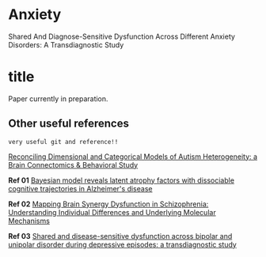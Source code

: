 # Anxiety
Shared And Diagnose-Sensitive Dysfunction Across Different Anxiety Disorders: A Transdiagnostic Study
# title
Paper currently in preparation.
## Other useful references
`very useful git and reference!!` 

[Reconciling Dimensional and Categorical Models of Autism Heterogeneity: a Brain Connectomics & Behavioral Study](https://github.com/ThomasYeoLab/CBIG/tree/master/stable_projects/disorder_subtypes/Tang2020_ASDFactors) 

**Ref 01** [Bayesian model reveals latent atrophy factors with dissociable cognitive trajectories in Alzheimer's disease](https://github.com/ThomasYeoLab/CBIG/tree/master/stable_projects/disorder_subtypes/Zhang2016_ADFactors) 

**Ref 02** [Mapping Brain Synergy Dysfunction in Schizophrenia: Understanding Individual Differences and Underlying Molecular Mechanisms](https://onlinelibrary.wiley.com/doi/abs/10.1002/advs.202400929)

**Ref 03** [Shared and disease-sensitive dysfunction across bipolar and unipolar disorder during depressive episodes: a transdiagnostic
study](https://www.nature.com/articles/s41386-022-01290-9)
